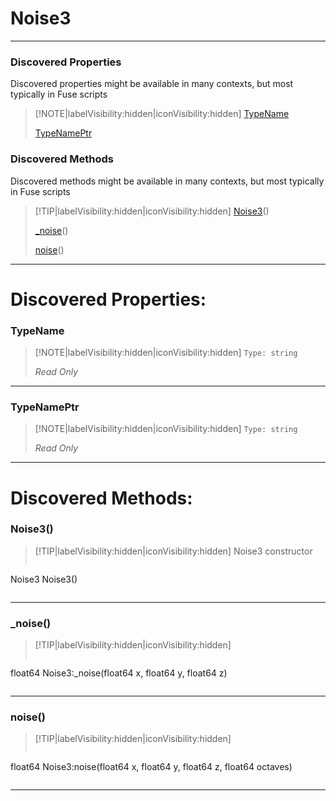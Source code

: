# Noise3
___
### Discovered Properties  
Discovered properties might be available in many contexts, but most typically in Fuse scripts  
> [!NOTE|labelVisibility:hidden|iconVisibility:hidden]
> [TypeName](#TypeName)
>
> [TypeNamePtr](#TypeNamePtr)
>
### Discovered Methods  
Discovered methods might be available in many contexts, but most typically in Fuse scripts  
> [!TIP|labelVisibility:hidden|iconVisibility:hidden]
> [Noise3](#Noise3)()
>
> [_noise](#_noise)()
>
> [noise](#noise)()
>
___

# Discovered Properties: <!-- {docsify-ignore} -->

### TypeName
> [!NOTE|labelVisibility:hidden|iconVisibility:hidden]
> `Type: string`
>
> *<span class="read_only">Read Only</span>*
>
___

### TypeNamePtr
> [!NOTE|labelVisibility:hidden|iconVisibility:hidden]
> `Type: string`
>
> *<span class="read_only">Read Only</span>*
>
___


# Discovered Methods: <!-- {docsify-ignore} -->

### Noise3()
> [!TIP|labelVisibility:hidden|iconVisibility:hidden]
> Noise3 constructor
>
> ```php
Noise3 Noise3()
> ```
>
___

### _noise()
> [!TIP|labelVisibility:hidden|iconVisibility:hidden]
> ```php
float64 Noise3:_noise(float64 x, float64 y, float64 z)
> ```
>
___

### noise()
> [!TIP|labelVisibility:hidden|iconVisibility:hidden]
> ```php
float64 Noise3:noise(float64 x, float64 y, float64 z, float64 octaves)
> ```
>
___

